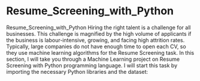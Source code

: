 # Resume_Screening_with_Python
Resume_Screening_with_Python
Hiring the right talent is a challenge for all businesses. This challenge is magnified by the high volume of applicants if the business is labour-intensive, growing, and facing high attrition rates.
Typically, large companies do not have enough time to open each CV, so they use machine learning algorithms for the Resume Screening task.
In this section, I will take you through a Machine Learning project on Resume Screening with Python programming language. I will start this task by importing the necessary Python libraries and the dataset:
